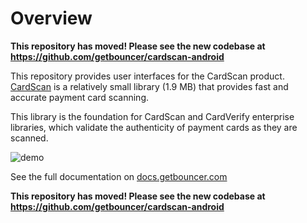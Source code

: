 # Overview
**This repository has moved! Please see the new codebase at https://github.com/getbouncer/cardscan-android**

This repository provides user interfaces for the CardScan product. [CardScan](https://cardscan.io/) is a relatively small library (1.9 MB) that provides fast and accurate payment card scanning.

This library is the foundation for CardScan and CardVerify enterprise libraries, which validate the authenticity of payment cards as they are scanned.

![demo](docs/images/demo.gif)

See the full documentation on [docs.getbouncer.com](https://docs.getbouncer.com/card-scan/android-integration-guide)

**This repository has moved! Please see the new codebase at https://github.com/getbouncer/cardscan-android**
